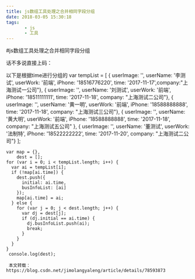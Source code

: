 ```yaml
---
title: js数组工具处理之合并相同字段分组
date: 2018-03-05 15:30:18
tags:
       - js
       - 工具
---
```

#js数组工具处理之合并相同字段分组

话不多说直接上码：

以下是根据time进行分组的
var tempList = [
      { userImage: '', userName: '李测试', userWork: '前端', iPhone: '18516776220', time: '2017-11-17',company:"上海测试一公司"},
      { userImage: '', userName: '刘测试', userWork: '前端', iPhone: '18511111111', time: '2017-11-18', company: "上海测试二公司"},
      { userImage: '', userName: '黄一明', userWork: '前端', iPhone: '18588888888', time: '2017-11-18', company: "上海测试三公司"},
      { userImage: '', userName: '黄大明', userWork: '前端', iPhone: '18588888888', time: '2017-11-18', company: "上海测试五公司" },
      { userImage: '', userName: '董测试', userWork: '法制特', iPhone: '18522222222', time: '2017-11-20', company: "上海测试二公司"}
    ];
 
    var map = {},
        dest = [];
    for (var i = 0; i < tempList.length; i++) {
      var ai = tempList[i];
      if (!map[ai.time]) {
        dest.push({
          initial: ai.time,
          busInfoList: [ai]
        });
        map[ai.time] = ai;
      } else {
        for (var j = 0; j < dest.length; j++) {
          var dj = dest[j];
          if (dj.initial == ai.time) {
            dj.busInfoList.push(ai);
            break;
          }
        }
      }
    }
     console.log(dest);
     
     本文转载： https://blog.csdn.net/jimolangyaleng/article/details/78593873
